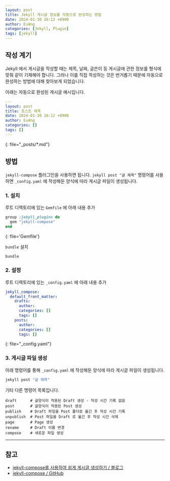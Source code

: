 ```yaml
---
layout: post
title: Jekyll 게시글 정보를 자동으로 완성하는 방법
date: 2024-01-30 16:12 +0900
author: Eu4ng
categories: [Jekyll, Plugin]
tags: [jekyll]
---
```


## 작성 계기

Jekyll 에서 게시글을 작성할 때는 제목, 날짜, 글쓴이 등 게시글에 관한 정보를 형식에 맞춰 같이 기재해야 합니다.
그러나 이를 직접 작성하는 것은 번거롭기 때문에 자동으로 완성하는 방법에 대해 찾아보게 되었습니다.

아래는 자동으로 완성된 게시글 예시입니다.

```yaml
---
layout: post
title: 포스트 제목
date: 2024-01-30 16:12 +0900
author: Eu4ng
categories: []
tags: []
---
```
{: file="_posts/*.md"}

## 방법

`jekyll-compose` 플러그인을 사용하면 됩니다.
`jekyll post "글 제목"` 명령어를 사용하면 `_config.yaml` 에 작성해둔 양식에 따라 게시글 파일이 생성됩니다.

### 1. 설치

루트 디렉토리에 있는 `Gemfile` 에 아래 내용 추가

```ruby
group :jekyll_plugins do
  gem "jekyll-compose"
end
```
{: file='Gemfile'}

`bundle` 설치

```bash
bundle
```

### 2. 설정

루트 디렉토리에 있는 `_config.yaml` 에 아래 내용 추가

```yaml
jekyll_compose:
  default_front_matter:
    drafts:
      author: 
      categories: []
      tags: []
    posts:
      author: 
      categories: []
      tags: []
```
{: file="_config.yaml"}

### 3. 게시글 파일 생성

아래 명령어를 통해 `_config.yaml` 에 작성해둔 양식에 따라 게시글 파일이 생성됩니다.

```bash
jekyll post "글 제목"
```

기타 다른 명령어 목록입니다.

```shell
draft      # 글양식이 적용된 Draft 생성 - 작성 시간 기록 없음
post       # 글양식이 적용된 Post 생성
publish    # Draft 파일을 Post 폴더로 옮긴 후 작성 시간 기록
unpublish  # Post 파일을 Draft 로 옮긴 후 작성 시간 삭제
page       # Page 생성
rename     # Draft 이름 변경
compose    # 새로운 파일 생성
```

---

## 참고

- [jekyll-compose를 사용하여 쉽게 게시글 생성하기 / 블로그](https://10kseok.github.io/posts/easy-to-make-default-mdfile-to-use-jekyll-compose/)
- [jekyll-compose / GitHub](https://github.com/jekyll/jekyll-compose)
